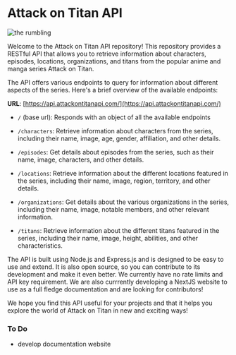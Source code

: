 # Attack on Titan API
![the rumbling](public/The-Rumbling.avif)

Welcome to the Attack on Titan API repository! This repository provides a RESTful API that allows you to retrieve information about characters, episodes, locations, organizations, and titans from the popular anime and manga series Attack on Titan.

The API offers various endpoints to query for information about different aspects of the series. Here's a brief overview of the available endpoints:

**URL**: [https://api.attackontitanapi.com/](https://api.attackontitanapi.com/)

- `/` (base url): Responds with an object of all the available endpoints

- `/characters`: Retrieve information about characters from the series, including their name, image, age, gender, affiliation, and other details.

- `/episodes`: Get details about episodes from the series, such as their name, image, characters, and other details.

- `/locations`: Retrieve information about the different locations featured in the series, including their name, image, region, territory, and other details.

- `/organizations`: Get details about the various organizations in the series, including their name, image, notable members, and other relevant information.

- `/titans`: Retrieve information about the different titans featured in the series, including their name, image, height, abilities, and other characteristics.

The API is built using Node.js and Express.js and is designed to be easy to use and extend. It is also open source, so you can contribute to its development and make it even better. We currently have no rate limits and API key requirement. We are also currrently developing a NextJS website to use as a full fledge documentation and are looking for contributors!

We hope you find this API useful for your projects and that it helps you explore the world of Attack on Titan in new and exciting ways!

### To Do
- develop documentation website 
